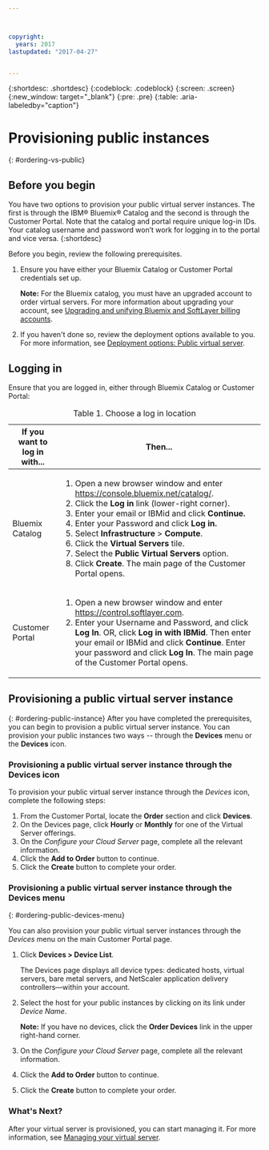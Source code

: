 ```yaml
---



copyright:
  years: 2017
lastupdated: "2017-04-27"


---
```


{:shortdesc: .shortdesc}
{:codeblock: .codeblock}
{:screen: .screen}
{:new_window: target="_blank"}
{:pre: .pre}
{:table: .aria-labeledby="caption"}

# Provisioning public instances
{: #ordering-vs-public}

## Before you begin
You have two options to provision your public virtual server instances. The first is through the IBM® Bluemix® Catalog and the second is through the Customer Portal. Note that the catalog and portal require unique log-in IDs. Your catalog username and password won’t work for logging in to the portal and vice versa.
{:shortdesc}

Before you begin, review the following prerequisites.

  1. Ensure you have either your Bluemix Catalog or Customer Portal credentials set up. 
  
     **Note:** For the Bluemix catalog, you must have an upgraded account to order virtual servers. For more information about upgrading your account, see [Upgrading and unifying Bluemix and SoftLayer billing accounts](https://console.ng.bluemix.net/docs/admin/softlayerlink.html).
  
  2. If you haven't done so, review the deployment options available to you. For more information, see [Deployment options: Public virtual server](../vsi/vsi_public.html).

## Logging in 
Ensure that you are logged in, either through Bluemix Catalog or Customer Portal: 

  <table>
   <CAPTION>Table 1. Choose a log in location</CAPTION>
   <THEAD>
   <TR>
   <th>If you want to log in with...</th>
   <th>Then...</th>
   </TR>
   </THEAD>
   <TBODY>
   <tr>
   <td>Bluemix Catalog</td>
   <td>
   <ol>
   <li>Open a new browser window and enter  <a href="https://console.bluemix.net/catalog/">https://console.bluemix.net/catalog/</a>.</li>
   <li>Click the <b>Log in</b> link (lower-right corner). </li>
   <li>Enter your email or IBMid and click <b>Continue.</b></li>
   <li>Enter your Password and click <b>Log in.</b></li>
   <li>Select <b>Infrastructure</b> > <b>Compute</b>.</li>
   <li>Click the <b>Virtual Servers</b> tile.</li>
   <li>Select the <b>Public Virtual Servers</b> option.</li>
   <li>Click <b>Create</b>. The main page of the Customer Portal opens.</li>
   </ol>
   </td>
   </tr>
   <tr>
   <td>Customer Portal</td>
   <td>
   <ol>
   <li>Open a new browser window and enter <a href="https://control.softlayer.com">https://control.softlayer.com</a>.</li>
   <li>Enter your Username and Password, and click <b>Log In</b>. OR, click <b>Log in with IBMid</b>. Then enter your email or IBMid and click <b>Continue</b>. Enter your password and click <b>Log In</b>. The main page of the Customer Portal opens.</li>
   </ol>
   </td>
   </tr>
   </TBODY>
   </table>

## Provisioning a public virtual server instance
{: #ordering-public-instance}
After you have completed the prerequisites, you can begin to provision a public virtual server instance. You can provision your public instances two ways -- through the **Devices** menu or the **Devices** icon.

### Provisioning a public virtual server instance through the Devices icon
To provision your public virtual server instance through the *Devices* icon, complete the following steps:

1.  From the Customer Portal, locate the **Order** section and click **Devices**.
2.  On the Devices page, click **Hourly** or **Monthly** for one of the Virtual Server offerings.
3.  On the *Configure your Cloud Server* page, complete all the relevant information.
4.  Click the **Add to Order** button to continue.
5.  Click the **Create** button to complete your order.

### Provisioning a public virtual server instance through the Devices menu
{: #ordering-public-devices-menu}

You can also provision your public virtual server instances through the *Devices* menu on the main Customer Portal page. 

1. Click **Devices > Device List**.

   The Devices page displays all device types: dedicated hosts, virtual servers, bare metal servers, and NetScaler application delivery controllers—within your account.
2. Select the host for your public instances by clicking on its link under *Device Name*.
   
   **Note:** If you have no devices, click the **Order Devices** link in the upper right-hand corner.
3. On the *Configure your Cloud Server* page, complete all the relevant information.
4. Click the **Add to Order** button to continue.
5. Click the **Create** button to complete your order.

### What's Next?
After your virtual server is provisioned, you can start managing it. For more information, see [Managing your virtual server](../vsi/vsi_managing.html).
